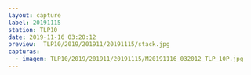 ```yaml
---
layout: capture
label: 20191115
station: TLP10
date: 2019-11-16 03:20:12
preview:  TLP10/2019/201911/20191115/stack.jpg
capturas:
  - imagem: TLP10/2019/201911/20191115/M20191116_032012_TLP_10P.jpg
---
```

